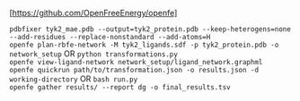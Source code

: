 [https://github.com/OpenFreeEnergy/openfe]  
  
`pdbfixer tyk2_mae.pdb --output=tyk2_protein.pdb --keep-heterogens=none --add-residues --replace-nonstandard --add-atoms=H`  
`openfe plan-rbfe-network -M tyk2_ligands.sdf -p tyk2_protein.pdb -o network_setup` OR `python transformations.py`  
`openfe view-ligand-network network_setup/ligand_network.graphml`  
`openfe quickrun path/to/transformation.json -o results.json -d working-directory`  OR `bash run.py`  
`openfe gather results/ --report dg -o final_results.tsv`  
